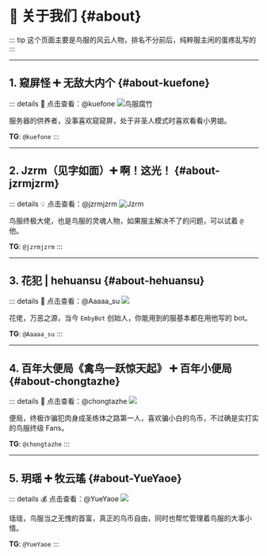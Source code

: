 # 👬 关于我们 {#about}

::: tip
这个页面主要是鸟服的风云人物，排名不分前后，纯粹服主闲的蛋疼乱写的
:::

---

## 1. 窥屏怪 ➕ 无敌大内个 {#about-kuefone}
    
::: details 🪺 点击查看：@kuefone
![鸟服腐竹](/images/tgkuefone.png)

服务器的供养者，没事喜欢窥窥屏，处于非圣人模式时喜欢看看小男娘。

**TG**: `@kuefone`
:::

---

## 2. Jzrm（见字如面）➕ 啊！这光！ {#about-jzrmjzrm}

::: details 💡 点击查看：@jzrmjzrm
![Jzrm](/images/tgjzrmjzrm.png)

鸟服终极大佬，也是鸟服的灵魂人物，如果服主解决不了的问题，可以试着 `@` 他。

**TG**: `@jzrmjzrm`
:::

---

## 3. 花犯 | hehuansu {#about-hehuansu}

::: details 🤖 点击查看：@Aaaaa_su
![](/images/tgAaaaa_su.png)

花佬，万恶之源，当今 `EmbyBot` 创始人，你能用到的服基本都在用他写的 bot。

**TG**: `@Aaaaa_su`
:::

---

## 4. 百年大便局《禽鸟一跃惊天起》 ➕ 百年小便局 {#about-chongtazhe}

::: details 💸 点击查看：@chongtazhe
![](/images/tgchongtazhe.png)

便局，终极诈骗犯肉身成圣练体之路第一人，喜欢骗小白的鸟币，不过确是实打实的鸟服终级 Fans。

**TG**: `@chongtazhe`
:::

---

## 5. 玥瑶 ➕ 牧云瑤 {#about-YueYaoe}

::: details 💰 点击查看：@YueYaoe
![](/images/tgYueYaoe.png)

瑶瑶，鸟服当之无愧的首富，真正的鸟币自由，同时也帮忙管理着鸟服的大事小情。

**TG**: `@YueYaoe`
:::